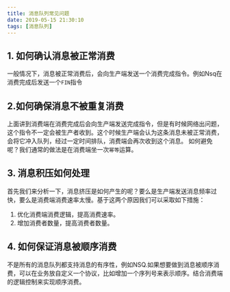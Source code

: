 ```yaml
---
title: 消息队列常见问题
date: 2019-05-15 21:30:10
tags: [消息队列]
---
```



## 1. 如何确认消息被正常消费
一般情况下，消息被正常消费后，会向生产端发送一个消费完成指令。例如Nsq在消费完成后发送一个`FIN`指令

## 2.如何确保消息不被重复消费
上面讲到消费端在消费完成后会向生产端发送完成指令，但是有时候网络出问题，这个指令不一定会被生产者收到。这个时候生产端会认为这条消息未被正常消费，会将它冲入队列，经过一定时间排队，消费端会再次收到这个消息。
如何避免呢？我们通常的做法是在消费端坐一次`幂等`运算。

## 3. 消息积压如何处理
首先我们来分析一下，消息挤压是如何产生的呢？要么是生产端发送消息频率过快，要么是消费端消费速率太慢。基于这两个原因我们可以采取如下措施：
1. 优化消费端消费逻辑，提高消费速率。
2. 增加消费者数量，提高消费者数量。

## 4. 如何保证消息被顺序消费
不是所有的消息队列都支持消息的有序性，例如NSQ.如果想要做到消息被顺序消费，可以在业务放自定义一个协议，比如增加一个序列号来表示顺序。结合消费端的逻辑控制来实现顺序消费。





#